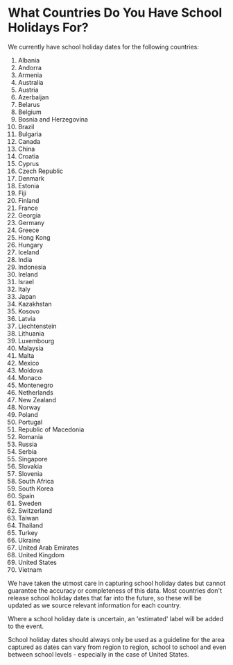 # What Countries Do You Have School Holidays For?

We currently have school holiday dates for the following countries:

1. Albania
2. Andorra
3. Armenia
4. Australia
5. Austria
6. Azerbaijan
7. Belarus
8. Belgium
9. Bosnia and Herzegovina
10. Brazil
11. Bulgaria
12. Canada
13. China
14. Croatia
15. Cyprus
16. Czech Republic
17. Denmark
18. Estonia
19. Fiji
20. Finland
21. France
22. Georgia
23. Germany
24. Greece
25. Hong Kong
26. Hungary
27. Iceland
28. India
29. Indonesia
30. Ireland
31. Israel
32. Italy
33. Japan
34. Kazakhstan
35. Kosovo
36. Latvia
37. Liechtenstein
38. Lithuania
39. Luxembourg
40. Malaysia
41. Malta
42. Mexico
43. Moldova
44. Monaco
45. Montenegro
46. Netherlands
47. New Zealand
48. Norway
49. Poland
50. Portugal
51. Republic of Macedonia
52. Romania
53. Russia
54. Serbia
55. Singapore
56. Slovakia
57. Slovenia
58. South Africa
59. South Korea
60. Spain
61. Sweden
62. Switzerland
63. Taiwan
64. Thailand
65. Turkey
66. Ukraine
67. United Arab Emirates
68. United Kingdom
69. United States
70. Vietnam

We have taken the utmost care in capturing school holiday dates but cannot guarantee the accuracy or completeness of this data. Most countries don't release school holiday dates that far into the future, so these will be updated as we source relevant information for each country.

Where a school holiday date is uncertain, an 'estimated' label will be added to the event.

School holiday dates should always only be used as a guideline for the area captured as dates can vary from region to region, school to school and even between school levels - especially in the case of United States.&#x20;
